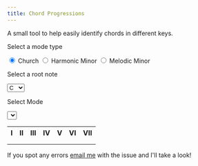 ```yaml
---
title: Chord Progressions
---
```


A small tool to help easily identify chords in different keys.

<form>
  <p>Select a mode type</p>
  <input type="radio" id="church" name="keytype" value="Church" onchange="createModeList(this.value)" checked>
  <label for="church">Church</label>
  <input type="radio" id="hminor" name="keytype" value="Harmonic Minor" onchange="createModeList(this.value)">
  <label for="hminor">Harmonic Minor</label>
  <input type="radio" id="mminor" name="keytype" value="Melodic Minor" onchange="createModeList(this.value)">
  <label for="mminor">Melodic Minor</label>
  <p>Select a root note</p>
  <select name="tonic" id="tonic" onchange="updateProgression()">
    <option value="Ab">Ab</option>
    <option value="A">A</option>
    <option value="Bb">Bb</option>
    <option value="B">B</option>
    <option value="C" selected="selected">C</option>
    <option value="C#">C#</option>
    <option value="Db">Db</option>
    <option value="D">D</option>
    <option value="Eb">Eb</option>
    <option value="E">E</option>
    <option value="F">F</option>
    <option value="F#">F#</option>
    <option value="Gb">Gb</option>
    <option value="G">G</option>
  </select>
  <p>Select Mode</p>
  <select name="modeList "id="modelist" onchange="updateProgression()"></select>
</form>

<table>
  <tr>
    <th id="chordnum1">I</th>
    <th id="chordnum2">II</th>
    <th id="chordnum3">III</th>
    <th id="chordnum4">IV</th>
    <th id="chordnum5">V</th>
    <th id="chordnum6">VI</th>
    <th id="chordnum7">VII</th>
  </tr>
  <tr>
    <td id="chord1"></td>
    <td id="chord2"></td>
    <td id="chord3"></td>
    <td id="chord4"></td>
    <td id="chord5"></td>
    <td id="chord6"></td>
    <td id="chord7"></td>
  </tr>
  <tr>
    <td id="notes1"></td>
    <td id="notes2"></td>
    <td id="notes3"></td>
    <td id="notes4"></td>
    <td id="notes5"></td>
    <td id="notes6"></td>
    <td id="notes7"></td>
  </tr>
</table>

If you spot any errors [email me](/contact.html) with the issue and I'll take a look!

<script src="/scripts/2020-09-04-chords.js"/>
